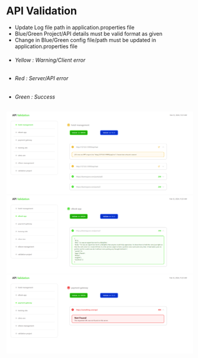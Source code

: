 # API Validation
 * Update Log file path in application.properties file
 * Blue/Green Project/API details must be valid format as given
 * Change in Blue/Green config file/path must be updated in application.properties file
 * ###### Yellow : Warning/Client error
 * ###### Red : Server/API error
 * ###### Green : Success

![warning](https://github.com/Prasadpoojary/api-validation/blob/master/api-validation/api-validation/SC1.png)
![error](https://github.com/Prasadpoojary/api-validation/blob/master/api-validation/api-validation/SC2.png)
![success](https://github.com/Prasadpoojary/api-validation/blob/master/api-validation/api-validation/SC3.png)
